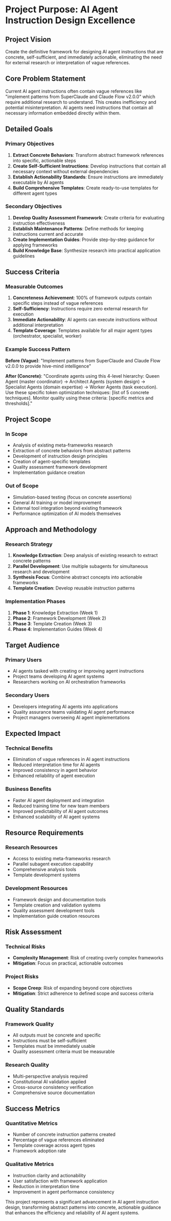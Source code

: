 # Project Purpose: AI Agent Instruction Design Excellence

## Project Vision

Create the definitive framework for designing AI agent instructions that are concrete, self-sufficient, and immediately actionable, eliminating the need for external research or interpretation of vague references.

## Core Problem Statement

Current AI agent instructions often contain vague references like "implement patterns from SuperClaude and Claude Flow v2.0.0" which require additional research to understand. This creates inefficiency and potential misinterpretation. AI agents need instructions that contain all necessary information embedded directly within them.

## Detailed Goals

### Primary Objectives

1. **Extract Concrete Behaviors**: Transform abstract framework references into specific, actionable steps
2. **Create Self-Sufficient Instructions**: Develop instructions that contain all necessary context without external dependencies
3. **Establish Actionability Standards**: Ensure instructions are immediately executable by AI agents
4. **Build Comprehensive Templates**: Create ready-to-use templates for different agent types

### Secondary Objectives

1. **Develop Quality Assessment Framework**: Create criteria for evaluating instruction effectiveness
2. **Establish Maintenance Patterns**: Define methods for keeping instructions current and accurate
3. **Create Implementation Guides**: Provide step-by-step guidance for applying frameworks
4. **Build Knowledge Base**: Synthesize research into practical application guidelines

## Success Criteria

### Measurable Outcomes

1. **Concreteness Achievement**: 100% of framework outputs contain specific steps instead of vague references
2. **Self-Sufficiency**: Instructions require zero external research for execution
3. **Immediate Actionability**: AI agents can execute instructions without additional interpretation
4. **Template Coverage**: Templates available for all major agent types (orchestrator, specialist, worker)

### Example Success Pattern

**Before (Vague)**: "Implement patterns from SuperClaude and Claude Flow v2.0.0 to provide hive-mind intelligence"

**After (Concrete)**: "Coordinate agents using this 4-level hierarchy: Queen Agent (master coordinator) → Architect Agents (system design) → Specialist Agents (domain expertise) → Worker Agents (task execution). Use these specific token optimization techniques: [list of 5 concrete techniques]. Monitor quality using these criteria: [specific metrics and thresholds]."

## Project Scope

### In Scope

- Analysis of existing meta-frameworks research
- Extraction of concrete behaviors from abstract patterns
- Development of instruction design principles
- Creation of agent-specific templates
- Quality assessment framework development
- Implementation guidance creation

### Out of Scope

- Simulation-based testing (focus on concrete assertions)
- General AI training or model improvement
- External tool integration beyond existing framework
- Performance optimization of AI models themselves

## Approach and Methodology

### Research Strategy

1. **Knowledge Extraction**: Deep analysis of existing research to extract concrete patterns
2. **Parallel Development**: Use multiple subagents for simultaneous research and development
3. **Synthesis Focus**: Combine abstract concepts into actionable frameworks
4. **Template Creation**: Develop reusable instruction patterns

### Implementation Phases

1. **Phase 1**: Knowledge Extraction (Week 1)
2. **Phase 2**: Framework Development (Week 2)
3. **Phase 3**: Template Creation (Week 3)
4. **Phase 4**: Implementation Guides (Week 4)

## Target Audience

### Primary Users

- AI agents tasked with creating or improving agent instructions
- Project teams developing AI agent systems
- Researchers working on AI orchestration frameworks

### Secondary Users

- Developers integrating AI agents into applications
- Quality assurance teams validating AI agent performance
- Project managers overseeing AI agent implementations

## Expected Impact

### Technical Benefits

- Elimination of vague references in AI agent instructions
- Reduced interpretation time for AI agents
- Improved consistency in agent behavior
- Enhanced reliability of agent execution

### Business Benefits

- Faster AI agent deployment and integration
- Reduced training time for new team members
- Improved predictability of AI agent outcomes
- Enhanced scalability of AI agent systems

## Resource Requirements

### Research Resources

- Access to existing meta-frameworks research
- Parallel subagent execution capability
- Comprehensive analysis tools
- Template development systems

### Development Resources

- Framework design and documentation tools
- Template creation and validation systems
- Quality assessment development tools
- Implementation guide creation resources

## Risk Assessment

### Technical Risks

- **Complexity Management**: Risk of creating overly complex frameworks
- **Mitigation**: Focus on practical, actionable outcomes

### Project Risks

- **Scope Creep**: Risk of expanding beyond core objectives
- **Mitigation**: Strict adherence to defined scope and success criteria

## Quality Standards

### Framework Quality

- All outputs must be concrete and specific
- Instructions must be self-sufficient
- Templates must be immediately usable
- Quality assessment criteria must be measurable

### Research Quality

- Multi-perspective analysis required
- Constitutional AI validation applied
- Cross-source consistency verification
- Comprehensive source documentation

## Success Metrics

### Quantitative Metrics

- Number of concrete instruction patterns created
- Percentage of vague references eliminated
- Template coverage across agent types
- Framework adoption rate

### Qualitative Metrics

- Instruction clarity and actionability
- User satisfaction with framework application
- Reduction in interpretation time
- Improvement in agent performance consistency

This project represents a significant advancement in AI agent instruction design, transforming abstract patterns into concrete, actionable guidance that enhances the efficiency and reliability of AI agent systems.
